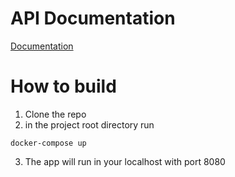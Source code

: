 # API Documentation
[Documentation](https://app.swaggerhub.com/apis/gkuwanto/jwt_app/1.0.0/)
# How to build
1. Clone the repo
2. in the project root directory run
```
docker-compose up
```
3. The app will run in your localhost with port 8080